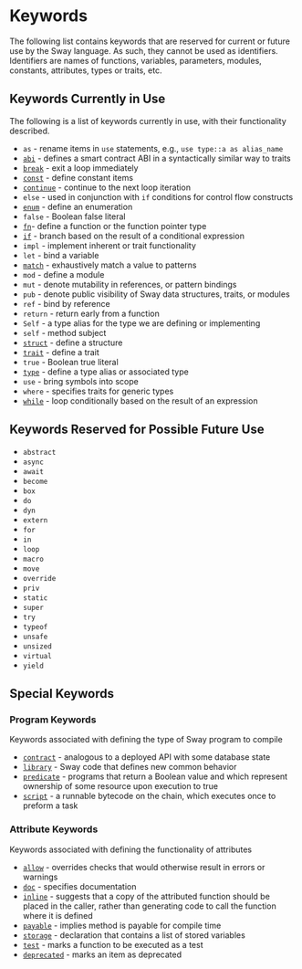 # Keywords

The following list contains keywords that are reserved for current or
future use by the Sway language. As such, they cannot be used as
identifiers. Identifiers are names of functions, variables,
parameters, modules, constants, attributes, types or
traits, etc.

## Keywords Currently in Use

The following is a list of keywords currently in use, with their
functionality described.

- `as` - rename items in `use` statements, e.g., `use type::a as alias_name`
- [`abi`](../sway-program-types/smart_contracts.md#the-abi-declaration) - defines a smart contract ABI in a syntactically similar way to traits
- [`break`](../basics/control_flow.md#break-and-continue) - exit a loop immediately
- [`const`](../basics/constants.md) - define constant items
- [`continue`](../basics/control_flow.md#break-and-continue) - continue to the next loop iteration
- `else` - used in conjunction with `if` conditions for control flow constructs
- [`enum`](../basics/structs_tuples_and_enums.md#enums) - define an enumeration
- `false` - Boolean false literal
- [`fn`](../basics/functions.md)- define a function or the function pointer type
- [`if`](../basics/control_flow.md#if-expressions) - branch based on the result of a conditional expression
- `impl` - implement inherent or trait functionality
- `let` - bind a variable
- [`match`](../basics/control_flow.md#match-expressions) - exhaustively match a value to patterns
- `mod` - define a module
- `mut` - denote mutability in references, or pattern bindings
- `pub` - denote public visibility of Sway data structures, traits, or modules
- `ref` - bind by reference
- `return` - return early from a function
- `Self` - a type alias for the type we are defining or implementing
- `self` - method subject
- [`struct`](../basics/structs_tuples_and_enums.md#structs) - define a structure
- [`trait`](../advanced/traits.md#declaring-a-trait) - define a trait
- `true` - Boolean true literal
- [`type`](../advanced/advanced_types.md#creating-type-synonyms-with-type-aliases) - define a type alias or associated type
- `use` - bring symbols into scope
- `where` - specifies traits for generic types
- [`while`](../basics/control_flow.md#while) - loop conditionally based on the result of an expression

## Keywords Reserved for Possible Future Use

- `abstract`
- `async`
- `await`
- `become`
- `box`
- `do`
- `dyn`
- `extern`
- `for`
- `in`
- `loop`
- `macro`
- `move`
- `override`
- `priv`
- `static`
- `super`
- `try`
- `typeof`
- `unsafe`
- `unsized`
- `virtual`
- `yield`

## Special Keywords

### Program Keywords

Keywords associated with defining the type of Sway program to compile

- [`contract`](../sway-program-types/smart_contracts.md) - analogous to a deployed API with some database state
- [`library`](../sway-program-types/libraries.md) - Sway code that defines new common behavior
- [`predicate`](../sway-program-types/predicates.md) - programs that return a Boolean value and which represent ownership of some resource upon execution to true
- [`script`](../sway-program-types/scripts.md) - a runnable bytecode on the chain, which executes once to preform a task

### Attribute Keywords

Keywords associated with defining the functionality of attributes

- [`allow`](./attributes.md#allow) - overrides checks that would otherwise result in errors or warnings
- [`doc`](./attributes.md#doc) - specifies documentation
- [`inline`](./attributes.md#inline) - suggests that a copy of the attributed function should be placed in the caller, rather than generating code to call the function where it is defined
- [`payable`](./attributes.md#payable) - implies method is payable for compile time
- [`storage`](./attributes.md#storage) - declaration that contains a list of stored variables
- [`test`](./attributes.md#test) - marks a function to be executed as a test
- [`deprecated`](./attributes.md#deprecated) - marks an item as deprecated
